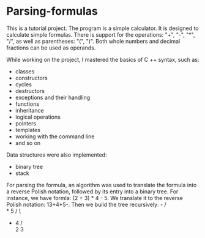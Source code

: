 # Parsing-formulas

This is a tutorial project. The program is a simple calculator. It is designed to calculate simple formulas. There is support for the operations: "+", "-", "*", "/", as well as parentheses: "(", ")". Both whole numbers and decimal fractions can be used as operands.

While working on the project, I mastered the basics of C ++ syntax, such as:
* classes
* constructors
* cycles
* destructors
* exceptions and their handling
* functions
* inheritance
* logical operations
* pointers
* templates
* working with the command line
* and so on

Data structures were also implemented:
* binary tree
* stack

For parsing the formula, an algorithm was used to translate the formula into a reverse Polish notation, followed by its entry into a binary tree.
For instance, we have formla: (2 + 3) * 4 - 5.
We translate it to the reverse Polish notation: 13+4*5-.
Then we build the tree recursively:
	   -
	  / \
	 *  5
	/ \
   +   4
  / \
 2   3
 
